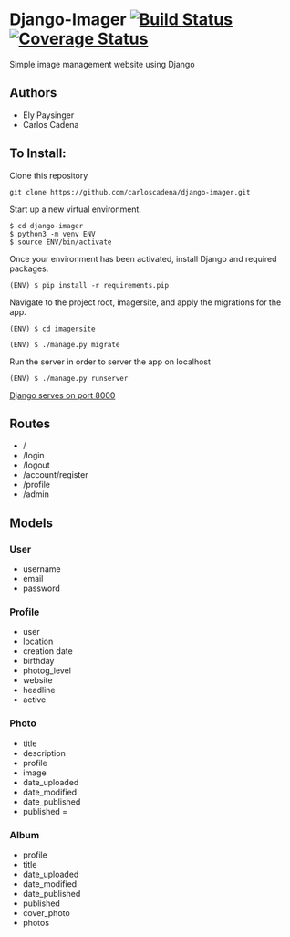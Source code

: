 # Django-Imager [![Build Status](https://travis-ci.org/carloscadena/django-imager.svg?branch=master)](https://travis-ci.org/carloscadena/django-imager) [![Coverage Status](https://coveralls.io/repos/github/carloscadena/django-imager/badge.svg?branch=master)](https://coveralls.io/github/carloscadena/django-imager?branch=master)

Simple image management website using Django

## Authors
- Ely Paysinger
- Carlos Cadena

## To Install:
Clone this repository
```
git clone https://github.com/carloscadena/django-imager.git
```
Start up a new virtual environment.
```
$ cd django-imager
$ python3 -m venv ENV
$ source ENV/bin/activate
```
Once your environment has been activated, install Django and required packages.
```
(ENV) $ pip install -r requirements.pip
```
Navigate to the project root, imagersite, and apply the migrations for the app.
```
(ENV) $ cd imagersite

(ENV) $ ./manage.py migrate
```
Run the server in order to server the app on localhost
```
(ENV) $ ./manage.py runserver
```
[Django serves on port 8000](http://localhost:8000)

## Routes
- /
- /login
- /logout
- /account/register
- /profile
- /admin

## Models
### User
- username
- email
- password
### Profile
- user
- location
- creation date
- birthday
- photog_level
- website
- headline
- active
### Photo
- title
- description
- profile
- image
- date_uploaded
- date_modified
- date_published
- published =
### Album
- profile
- title
- date_uploaded
- date_modified
- date_published
- published
- cover_photo
- photos
